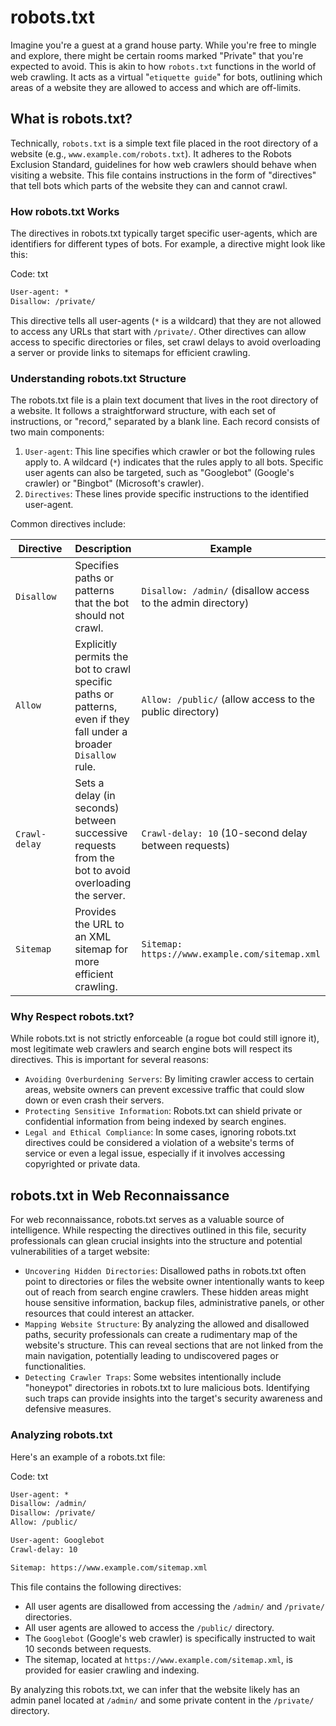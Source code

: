 # robots.txt

Imagine you're a guest at a grand house party. While you're free to mingle and explore, there might be certain rooms marked "Private" that you're expected to avoid. This is akin to how `robots.txt` functions in the world of web crawling. It acts as a virtual "`etiquette guide`" for bots, outlining which areas of a website they are allowed to access and which are off-limits.

## What is robots.txt?

Technically, `robots.txt` is a simple text file placed in the root directory of a website (e.g., `www.example.com/robots.txt`). It adheres to the Robots Exclusion Standard, guidelines for how web crawlers should behave when visiting a website. This file contains instructions in the form of "directives" that tell bots which parts of the website they can and cannot crawl.

### How robots.txt Works

The directives in robots.txt typically target specific user-agents, which are identifiers for different types of bots. For example, a directive might look like this:

Code: txt

```txt
User-agent: *
Disallow: /private/
```

This directive tells all user-agents (`*` is a wildcard) that they are not allowed to access any URLs that start with `/private/`. Other directives can allow access to specific directories or files, set crawl delays to avoid overloading a server or provide links to sitemaps for efficient crawling.

### Understanding robots.txt Structure

The robots.txt file is a plain text document that lives in the root directory of a website. It follows a straightforward structure, with each set of instructions, or "record," separated by a blank line. Each record consists of two main components:

1. `User-agent`: This line specifies which crawler or bot the following rules apply to. A wildcard (`*`) indicates that the rules apply to all bots. Specific user agents can also be targeted, such as "Googlebot" (Google's crawler) or "Bingbot" (Microsoft's crawler).
2. `Directives`: These lines provide specific instructions to the identified user-agent.

Common directives include:

<table><thead><tr><th width="172">Directive</th><th>Description</th><th>Example</th></tr></thead><tbody><tr><td><code>Disallow</code></td><td>Specifies paths or patterns that the bot should not crawl.</td><td><code>Disallow: /admin/</code> (disallow access to the admin directory)</td></tr><tr><td><code>Allow</code></td><td>Explicitly permits the bot to crawl specific paths or patterns, even if they fall under a broader <code>Disallow</code> rule.</td><td><code>Allow: /public/</code> (allow access to the public directory)</td></tr><tr><td><code>Crawl-delay</code></td><td>Sets a delay (in seconds) between successive requests from the bot to avoid overloading the server.</td><td><code>Crawl-delay: 10</code> (10-second delay between requests)</td></tr><tr><td><code>Sitemap</code></td><td>Provides the URL to an XML sitemap for more efficient crawling.</td><td><code>Sitemap: https://www.example.com/sitemap.xml</code></td></tr></tbody></table>

### Why Respect robots.txt?

While robots.txt is not strictly enforceable (a rogue bot could still ignore it), most legitimate web crawlers and search engine bots will respect its directives. This is important for several reasons:

* `Avoiding Overburdening Servers`: By limiting crawler access to certain areas, website owners can prevent excessive traffic that could slow down or even crash their servers.
* `Protecting Sensitive Information`: Robots.txt can shield private or confidential information from being indexed by search engines.
* `Legal and Ethical Compliance`: In some cases, ignoring robots.txt directives could be considered a violation of a website's terms of service or even a legal issue, especially if it involves accessing copyrighted or private data.

## robots.txt in Web Reconnaissance

For web reconnaissance, robots.txt serves as a valuable source of intelligence. While respecting the directives outlined in this file, security professionals can glean crucial insights into the structure and potential vulnerabilities of a target website:

* `Uncovering Hidden Directories`: Disallowed paths in robots.txt often point to directories or files the website owner intentionally wants to keep out of reach from search engine crawlers. These hidden areas might house sensitive information, backup files, administrative panels, or other resources that could interest an attacker.
* `Mapping Website Structure`: By analyzing the allowed and disallowed paths, security professionals can create a rudimentary map of the website's structure. This can reveal sections that are not linked from the main navigation, potentially leading to undiscovered pages or functionalities.
* `Detecting Crawler Traps`: Some websites intentionally include "honeypot" directories in robots.txt to lure malicious bots. Identifying such traps can provide insights into the target's security awareness and defensive measures.

### Analyzing robots.txt

Here's an example of a robots.txt file:

Code: txt

```txt
User-agent: *
Disallow: /admin/
Disallow: /private/
Allow: /public/

User-agent: Googlebot
Crawl-delay: 10

Sitemap: https://www.example.com/sitemap.xml
```

This file contains the following directives:

* All user agents are disallowed from accessing the `/admin/` and `/private/` directories.
* All user agents are allowed to access the `/public/` directory.
* The `Googlebot` (Google's web crawler) is specifically instructed to wait 10 seconds between requests.
* The sitemap, located at `https://www.example.com/sitemap.xml`, is provided for easier crawling and indexing.

By analyzing this robots.txt, we can infer that the website likely has an admin panel located at `/admin/` and some private content in the `/private/` directory.
